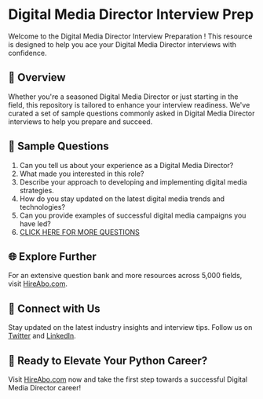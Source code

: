 # Digital Media Director Interview Prep

Welcome to the Digital Media Director Interview Preparation ! This resource is designed to help you ace your Digital Media Director interviews with confidence.

## 🚀 Overview

Whether you're a seasoned Digital Media Director or just starting in the field, this repository is tailored to enhance your interview readiness. We've curated a set of sample questions commonly asked in Digital Media Director interviews to help you prepare and succeed.

## 📝 Sample Questions

1. Can you tell us about your experience as a Digital Media Director?
2. What made you interested in this role?
3. Describe your approach to developing and implementing digital media strategies.
4. How do you stay updated on the latest digital media trends and technologies?
5. Can you provide examples of successful digital media campaigns you have led?
6. [CLICK HERE FOR MORE QUESTIONS](https://hireabo.com/job/8_4_25/Digital%20Media%20Director)

## 🌐 Explore Further

For an extensive question bank and more resources across 5,000 fields, visit [HireAbo.com](https://www.hireabo.com).

## 📱 Connect with Us

Stay updated on the latest industry insights and interview tips. Follow us on [Twitter](https://twitter.com/hireabo) and [LinkedIn](https://www.linkedin.com/in/hire-abo-3609972a8/).

## 🚀 Ready to Elevate Your Python Career?

Visit [HireAbo.com](https://www.hireabo.com) now and take the first step towards a successful Digital Media Director career!